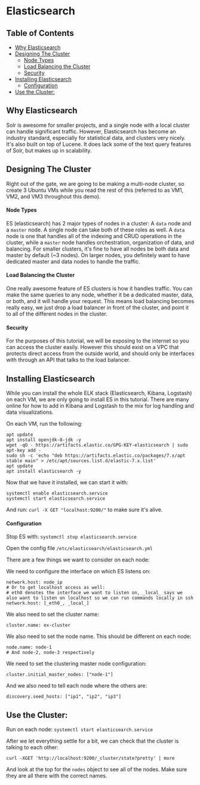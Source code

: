# Elasticsearch <!-- omit in toc -->

## Table of Contents <!-- omit in toc -->
- [Why Elasticsearch](#why-elasticsearch)
- [Designing The Cluster](#designing-the-cluster)
    - [Node Types](#node-types)
    - [Load Balancing the Cluster](#load-balancing-the-cluster)
    - [Security](#security)
- [Installing Elasticsearch](#installing-elasticsearch)
    - [Configuration](#configuration)
- [Use the Cluster:](#use-the-cluster)

## Why Elasticsearch
Solr is awesome for smaller projects, and a single node with a local cluster can handle significant traffic. However, Elasticsearch has become an industry standard, especially for statistical data, and clusters very nicely. It's also built on top of Lucene. It does lack some of the text query features of Solr, but makes up in scalability.

## Designing The Cluster

Right out of the gate, we are going to be making a multi-node cluster, so create 3 Ubuntu VMs while you read the rest of this (referred to as VM1, VM2, and VM3 throughout this demo).

#### Node Types

ES (elasticsearch) has 2 major types of nodes in a cluster: A `data` node and a `master` node. A single node can take both of these roles as well. A `data` node is one that handles all of the indexing and CRUD operations in the cluster, while a `master` node handles orchestration, organization of data, and balancing. For smaller clusters, it's fine to have all nodes be both data and master by default (~3 nodes). On larger nodes, you definitely want to have dedicated master and data nodes to handle the traffic.

#### Load Balancing the Cluster

One really awesome feature of ES clusters is how it handles traffic. You can make the same queries to any node, whether it be a dedicated master, data, or both, and it will handle your request. This means load balancing becomes really easy, we just drop a load balancer in front of the cluster, and point it to all of the different nodes in the cluster.

#### Security

For the purposes of this tutorial, we will be exposing to the internet so you can access the cluster easily. However this should exist on a VPC that protects direct access from the outside world, and should only be interfaces with through an API that talks to the load balancer.

## Installing Elasticsearch

While you can install the whole ELK stack (Elasticsearch, Kibana, Logstash) on each VM, we are only going to install ES in this tutorial. There are many online for how to add in Kibana and Logstash to the mix for log handling and data visualizations.

On each VM, run the following:

```
apt update
apt install openjdk-8-jdk -y
wget -qO - https://artifacts.elastic.co/GPG-KEY-elasticsearch | sudo apt-key add -
sudo sh -c 'echo "deb https://artifacts.elastic.co/packages/7.x/apt stable main" > /etc/apt/sources.list.d/elastic-7.x.list'
apt update
apt install elasticsearch -y
```

Now that we have it installed, we can start it with:

```
systemctl enable elasticsearch.service
systemctl start elasticsearch.service
```

And run:
`curl -X GET "localhost:9200/"`
to make sure it's alive.

#### Configuration

Stop ES with:
`systemctl stop elasticsearch.service`

Open the config file `/etc/elasticsearch/elasticsearch.yml`

There are a few things we want to consider on each node:

We need to configure the interface on which ES listens on:
```
network.host: node_ip
# Or to get localhost access as well:
# eth0 denotes the interface we want to listen on, _local_ says we also want to listen on localhost so we can run commands locally in ssh
network.host: [_eth0_, _local_]
```

We also need to set the cluster name:
```
cluster.name: ex-cluster
```

We also need to set the node name. This should be different on each node:
```
node.name: node-1
# And node-2, node-3 respectively
```

We need to set the clustering master node configuration:
```
cluster.initial_master_nodes: ["node-1"]
```

And we also need to tell each node where the others are:
```
discovery.seed_hosts: ["ip1", "ip2", "ip3"]
```

## Use the Cluster:

Run on each node:
`systemctl start elasticsearch.service`

After we let everything settle for a bit, we can check that the cluster is talking to each other:

```
curl -XGET 'http://localhost:9200/_cluster/state?pretty' | more
```

And look at the top for the `nodes` object to see all of the nodes. Make sure they are all there with the correct names.
